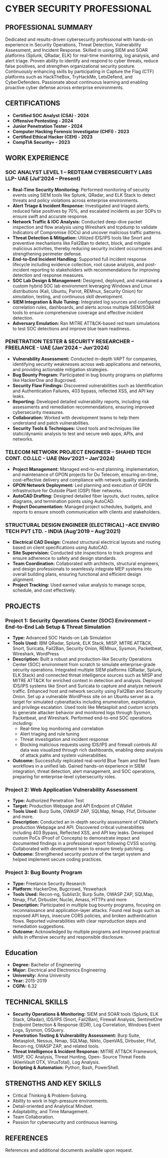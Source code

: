 # CYBER SECURITY PROFESSIONAL

## PROFESSIONAL SUMMARY
Dedicated and results-driven cybersecurity professional with hands-on experience in Security Operations, Threat Detection, Vulnerability Assessment, and Incident Response. Skilled in using SIEM and SOAR platforms (Splunk, QRadar, ELK) for real-time monitoring, log analysis, and alert triage. Proven ability to identify and respond to cyber threats, reduce false positives, and strengthen organizational security posture. Continuously enhancing skills by participating in Capture the Flag (CTF) platforms such as HackTheBox, TryHackMe, LetsDefend, and CyberDefenders. Passionate about continuous learning and enabling proactive cyber defense across enterprise environments.

## CERTIFICATIONS
- **Certified SOC Analyst (CSA) - 2024**
- **Offensive Pentesting - 2024**
- **Junior Penetration Tester - 2024**
- **Computer Hacking Forensic Investigator (CHFI) - 2023**
- **Certified Ethical Hacker (CEH) - 2023**
- **CompTIA Security+ - 2023**

## WORK EXPERIENCE

### SOC ANALYST LEVEL 1 – REDTEAM CYBERSECURITY LABS LLP- UAE (Jul’2024 – Present)
- **Real-Time Security Monitoring:** Performed monitoring of security events using SIEM tools like Splunk, QRadar, and ELK Stack to detect threats and policy violations across enterprise environments.
- **Alert Triage & Incident Response:** Investigated and triaged alerts, reduced false positives by 70%, and escalated incidents as per SOPs to ensure swift and accurate response.
- **Network Traffic & IOC Analysis:** Conducted deep-dive packet inspection and flow analysis using Wireshark and tcpdump to validate Indicators of Compromise (IOCs) and uncover malicious traffic patterns.
- **Threat Detection & Mitigation:** Utilized IDS/IPS tools like Snort and preventive mechanisms like Fail2Ban to detect, block, and mitigate malicious activities, thereby reducing security incident occurrences and strengthening perimeter defense.
- **End-to-End Incident Handling:** Supported full incident response lifecycle including evidence collection, root cause analysis, and post-incident reporting to stakeholders with recommendations for improving detection and response measures.
- **SOC Lab Design & Management:** Designed, deployed, and maintained a custom hybrid SOC lab environment leveraging Windows and Linux distributions (Kali, Ubuntu, Parrot, REMnux, Security Onion) for simulation, testing, and continuous skill development.
- **SIEM Integration & Rule Tuning:** Integrated log sources and configured correlation rules, dashboards, and alerts across multiple SIEM/SOAR tools to ensure comprehensive coverage and effective incident detection.
- **Adversary Emulation:** Ran MITRE ATT&CK-based red team simulations to test SOC detections and improve blue team readiness.

### PENETRATION TESTER & SECURITY RESEARCHER – FREELANCE - UAE (Jan’2024 – Jun’2024)
- **Vulnerability Assessment:** Conducted in-depth VAPT for companies, identifying security weaknesses across web applications and networks, and providing actionable mitigation strategies.
- **Bug Bounty Program:** Participated in bug bounty programs on platforms like HackerOne and Bugcrowd.
- **Security Flaw Findings:** Discovered vulnerabilities such as Identification and Authentication Failures, 403 bypass, reflected XSS, and API key leaks.
- **Reporting:** Developed detailed vulnerability reports, including risk assessments and remediation recommendations, ensuring improved cybersecurity measures.
- **Collaboration:** Worked with development teams to help them understand and patch vulnerabilities.
- **Security Tools & Techniques:** Used tools and techniques like static/dynamic analysis to test and secure web apps, APIs, and networks.

### TELECOM NETWORK PROJECT ENGINEER – SHAHID TECH CONT. CO.LLC - UAE (Nov’2021 – Jan’2024)
- **Project Management:** Managed end-to-end planning, implementation, and maintenance of GPON projects for Du Telecom, ensuring on-time, cost-effective delivery and compliance with network quality standards.
- **GPON Network Deployment:** Led planning and execution of GPON infrastructure for Outside Plant (OSP) fiber networks.
- **AutoCAD Drafting:** Designed detailed fiber layouts, duct routes, splice diagrams, and termination points using AutoCAD.
- **Project Documentation:** Managed project schedules, budgets, and reports to ensure smooth communication with clients and stakeholders.

### STRUCTURAL DESIGN ENGINEER (ELECTRICAL) –ACE ENVIRO TECH PVT LTD. - INDIA (Aug’2019 – Aug’2021)
- **Electrical CAD Design:** Created structural electrical layouts and routing based on client specifications using AutoCAD.
- **Site Supervision:** Conducted site inspections to track progress and ensure adherence to safety and design standards.
- **Team Coordination:** Collaborated with architects, structural engineers, and design professionals to seamlessly integrate MEP systems into overall building plans, ensuring functional and efficient design alignment.
- **Project Tracking:** Used earned value analysis to manage scope, schedule, and cost effectively.

## PROJECTS
### **Project 1:** Security Operations Center (SOC) Environment – End-to-End Lab Setup & Threat Simulation
- **Type:** Advanced SOC Hands-on Lab Simulation
- **Tools Used:** IBM QRadar, Splunk, ELK Stack, MISP, MITRE ATT&CK, Snort, Suricata, Fail2Ban, Security Onion, REMnux, Sysmon, Packetbeat, Wireshark, WordPress
- **Description:**
Built a robust and production-like Security Operations Center (SOC) environment from scratch to simulate enterprise-grade security operations. Integrated multiple SIEM platforms (QRadar, Splunk, ELK Stack) and connected threat intelligence sources such as MISP and MITRE ATT&CK for enriched context in detection and analysis.
Deployed IDS/IPS systems like Snort and Suricata to capture and analyze network traffic. Enhanced host and network security using Fail2Ban and Security Onion. Set up a vulnerable WordPress site on an Ubuntu server as a target for simulated cyberattacks including enumeration, exploitation, and privilege escalation. Used tools like Metasploit and custom scripts to generate attacker behavior and monitored logs through Sysmon, Packetbeat, and Wireshark.
Performed end-to-end SOC operations including:
  - Real-time log monitoring and correlation
  - Alert triaging and rule tuning
  - Threat investigation and incident response
  - Blocking malicious requests using IDS/IPS and firewall controls
All data was visualized through rich dashboards, enabling deep analysis of attack paths and system vulnerabilities.
- **Outcome:** Successfully replicated real-world Blue Team and Red Team workflows in a unified lab. Gained hands-on experience in SIEM integration, threat detection, alert management, and SOC operations, preparing for enterprise-level cybersecurity roles.

### **Project 2:** Web Application Vulnerability Assessment
- **Type:** Authorized Penetration Test
- **Target:** Production Webpage and API Endpoint of CWallet
- **Tools Used:** Burp Suite, OWASP ZAP, SQLMap, Nmap, Ffuf, Dirbuster and more.
- **Description:**
Conducted an in-depth security assessment of CWallet’s production Webpage and API. Discovered critical vulnerabilities including 403 Bypass, Reflected XSS, and API key leaks. Developed custom PoCs (Proof of Concepts) to demonstrate impact and documented findings in a professional report following CVSS scoring. Collaborated with development team to ensure timely patching.
- **Outcome:** Strengthened security posture of the target system and helped implement secure coding practices.

### **Project 3:** Bug Bounty Program
- **Type:** Freelance Security Research
- **Platform:** HackerOne, Bugcrowd, Yeswehack
- **Tools Used:** Recon-ng, Sublist3r, Burp Suite, OWASP ZAP, SQLMap, Nmap, Ffuf, Dirbuster, Nuclei, Amass, HTTPx and more
- **Description:**
Participated in multiple bug bounty programs, focusing on reconnaissance and application-layer attacks. Found real bugs such as exposed API keys, insecure CORS policies, and broken authentication flows. Reported vulnerabilities with clear reproduction steps and remediation suggestions.
- **Outcome:** Acknowledged by multiple programs and improved practical skills in offensive security and responsible disclosure.

## Education
- **Degree:** Bachelor of Engineering
- **Major:** Electrical and Electronics Engineering
- **University:** Anna University
- **Year:** 2015-2019
- **CGPA:** 6.32

## TECHNICAL SKILLS
- **Security Operations & Monitoring:** SIEM and SOAR tools (Splunk, ELK Stack, QRadar), IDS/IPS (Snort, Fail2Ban), Firewall Analysis, SentinelOne Endpoint Detection & Response (EDR), Log Correlation, Windows Event Logs, Sysmon, OSQuery.
- **Penetration Testing & Vulnerability Assessment:** Burp Suite, Metasploit, Nessus, Nmap, SQLMap, Nikto, OpenVAS, Dirbuster, Ffuf, Recon-ng, OWASP ZAP, and related tools.
- **Threat Intelligence & Incident Response:** MITRE ATT&CK Framework, MISP, IOC Analysis, Threat Hunting, Open- Source Threat Feeds (AlienVault OTX, VirusTotal), Log Analysis.
- **Scripting & Automation:** Python, Bash, PowerShell.

## STRENGTHS AND KEY SKILLS
- Critical Thinking & Problem-Solving.
- Ability to work in high-pressure environments.
- Detail-oriented and Analytical Mindset.
- Adaptability, and Time Management.
- Team Collaboration.
- Passion for cybersecurity and continuous learning.

## REFERENCES
References and additional documents available upon request.
